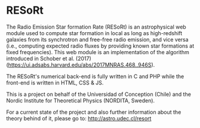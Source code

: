 # RESoRt


The Radio Emission Star formation Rate (RESoRt) is an astrophysical web module used to compute star formation in local as long as high-redshift galaxies from its synchrotron and free-free radio emission, and vice versa (i.e., computing expected radio fluxes by providing known star formations at fixed frequencies). This web module is an implementation of the algorithm introduced in Schober et al. (2017) (https://ui.adsabs.harvard.edu/abs/2017MNRAS.468..946S).
 
 The RESoRt's numerical back-end is fully written in C and PHP while the front-end is written in HTML, CSS & JS.
 
 This is a project on behalf of the Universidad of Conception (Chile) and the Nordic Institute for Theoretical Physics (NORDITA, Sweden).
 
 For a current state of the project and also further information about the theory behind of it, please go to:  http://astro.udec.cl/resort

